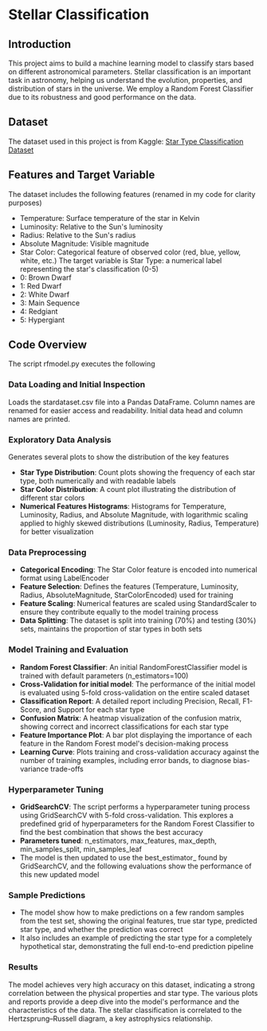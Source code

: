 # Stellar Classification

## Introduction
This project aims to build a machine learning model to classify stars based on different astronomical parameters. Stellar classification is an important task in astronomy, helping us understand the evolution, properties, and distribution of stars in the universe. We employ a Random Forest Classifier due to its robustness and good performance on the data.

## Dataset
The dataset used in this project is from Kaggle: [Star Type Classification Dataset](https://www.kaggle.com/datasets/deepu1109/star-dataset)

## Features and Target Variable
The dataset includes the following features (renamed in my code for clarity purposes)
* Temperature: Surface temperature of the star in Kelvin
* Luminosity: Relative to the Sun's luminosity
* Radius: Relative to the Sun's radius
* Absolute Magnitude: Visible magnitude
* Star Color: Categorical feature of observed color (red, blue, yellow, white, etc.)
The target variable is Star Type: a numerical label representing the star's classification (0-5)
* 0: Brown Dwarf
* 1: Red Dwarf
* 2: White Dwarf
* 3: Main Sequence
* 4: Redgiant
* 5: Hypergiant

## Code Overview
The script rfmodel.py executes the following

### Data Loading and Initial Inspection
Loads the stardataset.csv file into a Pandas DataFrame. Column names are renamed for easier access and readability. Initial data head and column names are printed.

### Exploratory Data Analysis
Generates several plots to show the distribution of the key features
* **Star Type Distribution**: Count plots showing the frequency of each star type, both numerically and with readable labels
* **Star Color Distribution**: A count plot illustrating the distribution of different star colors
* **Numerical Features Histograms**: Histograms for Temperature, Luminosity, Radius, and Absolute Magnitude, with logarithmic scaling applied to highly skewed distributions (Luminosity, Radius, Temperature) for better visualization

### Data Preprocessing
* **Categorical Encoding**: The Star Color feature is encoded into numerical format using LabelEncoder
* **Feature Selection**: Defines the features (Temperature, Luminosity, Radius, AbsoluteMagnitude, StarColorEncoded) used for training
* **Feature Scaling**: Numerical features are scaled using StandardScaler to ensure they contribute equally to the model training process
* **Data Splitting**: The dataset is split into training (70%) and testing (30%) sets, maintains the proportion of star types in both sets

### Model Training and Evaluation
* **Random Forest Classifier**: An initial RandomForestClassifier model is trained with default parameters (n_estimators=100)
* **Cross-Validation for initial model**: The performance of the initial model is evaluated using 5-fold cross-validation on the entire scaled dataset
* **Classification Report**: A detailed report including Precision, Recall, F1-Score, and Support for each star type
* **Confusion Matrix**: A heatmap visualization of the confusion matrix, showing correct and incorrect classifications for each star type
* **Feature Importance Plot**: A bar plot displaying the importance of each feature in the Random Forest model's decision-making process
* **Learning Curve**: Plots training and cross-validation accuracy against the number of training examples, including error bands, to diagnose bias-variance trade-offs

### Hyperparameter Tuning
* **GridSearchCV**: The script performs a hyperparameter tuning process using GridSearchCV with 5-fold cross-validation. This explores a predefined grid of hyperparameters for the Random Forest Classifier to find the best combination that shows the best accuracy
* **Parameters tuned**: n_estimators, max_features, max_depth, min_samples_split, min_samples_leaf
* The model is then updated to use the best_estimator_ found by GridSearchCV, and the following evaluations show the performance of this new updated model

### Sample Predictions
* The model show how to make predictions on a few random samples from the test set, showing the original features, true star type, predicted star type, and whether the prediction was correct
* It also includes an example of predicting the star type for a completely hypothetical star, demonstrating the full end-to-end prediction pipeline

### Results
The model achieves very high accuracy on this dataset, indicating a strong correlation between the physical properties and star type. The various plots and reports provide a deep dive into the model's performance and the characteristics of the data. The stellar classification is correlated to the Hertzsprung–Russell diagram, a key astrophysics relationship.
